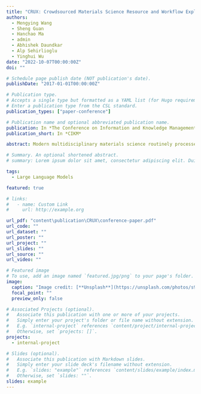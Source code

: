```yaml
---
title: "CRUX: Crowdsourced Materials Science Resource and Workflow Exploration"
authors:
  - Mengying Wang
  - Sheng Guan
  - Hanchao Ma
  - admin
  - Abhishek Daundkar
  - Alp Sehirlioglu
  - Yinghui Wu
date: "2022-10-07T00:00:00Z"
doi: ""

# Schedule page publish date (NOT publication's date).
publishDate: "2017-01-01T00:00:00Z"

# Publication type.
# Accepts a single type but formatted as a YAML list (for Hugo requirements).
# Enter a publication type from the CSL standard.
publication_types: ["paper-conference"]

# Publication name and optional abbreviated publication name.
publication: In *The Conference on Information and Knowledge Management*
publication_short: In *CIKM*

abstract: Modern multidisciplinary materials science routinely processes scientific workflows that integrate different data resources (e.g., X-ray data, scripts, analytical results). Most of such data resources are isolated in research labs, created ad-hocly, and remain underutilized. We demonstrate CRUX, a Crowdsourced platform for materials data ResoUrces and workflow eXploration. CRUX is empowered by coherent data-workflow modeling, knowledge-based resource assembly for workflow search, and data provenance to support workflow exploration. CRUX allows users to declare parameterized workflows as graph patterns, and automatically recommends crowdsourced resources with quality guarantees. We demonstrate the ease-of-use and the performance of CRUX with three categories of queries, data search, workflow recommendation, and resource exploration. We make case of CRUX for peak finding in X-ray Diffraction (XRD) data, a cornerstone task in materials research. We show that CRUX enables new interactive paradigms to explore and design workflows for data analysts in general.

# Summary. An optional shortened abstract.
# summary: Lorem ipsum dolor sit amet, consectetur adipiscing elit. Duis posuere tellus ac convallis placerat. Proin tincidunt magna sed ex sollicitudin condimentum.

tags:
  - Large Language Models

featured: true

# links:
#   - name: Custom Link
#     url: http://example.org

url_pdf: "content\publication\CRUX\conference-paper.pdf"
url_code: ""
url_dataset: ""
url_poster: ""
url_project: ""
url_slides: ""
url_source: ""
url_video: ""

# Featured image
# To use, add an image named `featured.jpg/png` to your page's folder.
image:
  caption: "Image credit: [**Unsplash**](https://unsplash.com/photos/s9CC2SKySJM)"
  focal_point: ""
  preview_only: false

# Associated Projects (optional).
#   Associate this publication with one or more of your projects.
#   Simply enter your project's folder or file name without extension.
#   E.g. `internal-project` references `content/project/internal-project/index.md`.
#   Otherwise, set `projects: []`.
projects:
  - internal-project

# Slides (optional).
#   Associate this publication with Markdown slides.
#   Simply enter your slide deck's filename without extension.
#   E.g. `slides: "example"` references `content/slides/example/index.md`.
#   Otherwise, set `slides: ""`.
slides: example
---
```


<!-- This work is driven by the results in my [previous paper](/publication/conference-paper/) on LLMs.

{{% callout note %}}
Create your slides in Markdown - click the _Slides_ button to check out the example.
{{% /callout %}}

Add the publication's **full text** or **supplementary notes** here. You can use rich formatting such as including [code, math, and images](https://docs.hugoblox.com/content/writing-markdown-latex/). -->
